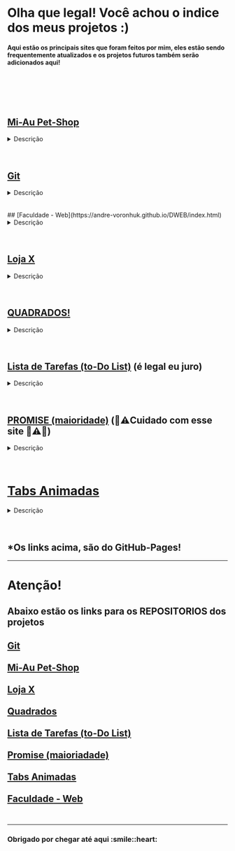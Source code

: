 # Olha que legal! Você achou o indice dos meus projetos :)


  <h4> Aqui estão os principais sites que foram feitos por mim, eles
  estão sendo frequentemente atualizados e os projetos 
    futuros também serão adicionados aqui! </h4>

<br>
<br><br><br>

## [Mi-Au Pet-Shop](https://andre-voronhuk.github.io/petshop/index.html)
<details>
<summary>Descrição</summary>

  <h4>
    Este é o site do 'Mi-Au' Pet-Shop, um petshop ficticio. 
  <br><br> Ele nasceu com o intuito de praticar as 
  tecnologias ja conhecidas por mim, mas tambem para aprender coisas novas, nesse caso aprimorar as habilidades com CSS!

</h4>

<br>
</details>
<br><br>


## [Git](https://andre-voronhuk.github.io/DWEB/RDE06-Andre_Voronhuk_Git.html)
<details>
<summary>Descrição</summary>

  <h4>
    Este é um site solicitado pelo professor de Web da faculdade, Nele está explicado o que são Git e GitHub de uma forma  geral!
</h4>

<br>
</details>
<br><br>
## [Faculdade - Web](https://andre-voronhuk.github.io/DWEB/index.html)
<details>
<summary>Descrição</summary>

  <h4>
   Este site tem todas as atividades desenvolvidas na materia de Desenvolvimento Web
  <br><br> 
  O 'Hub' (Ainda) nao foi estilizado, mas futuramente será!

</h4>

<br>
</details>
<br><br>


## [Loja X](https://andre-voronhuk.github.io/loja/)
<details>
<summary>Descrição</summary>

  <h4>
    Este é um site de uma loja de roupas ficticia, a Loja X!<br><br>
    Ele foi criado usando Bootstrap, uma tecnologia que eu nunca tinha usado antes desse projeto, Nele aprendi bastante coisa sobre alinhamento
    e como deixar coisas onde eu realmente queria, utilizei tambem, algumas animações, como o hover nos anuncios que expandem o seu container.<br><br>
    Aprendi tambem como personalizar a barra de rolagem, que é algo bastante interessante, são os pequenos detalhes que fazem a diferença no final!
  
</h4>

<br>
</details>
<br><br>


## [QUADRADOS!](https://andre-voronhuk.github.io/quadrados/)
<details>
<summary>Descrição</summary>

  <h4>
    Isso Mesmo! QUADRADOS!<br><br>
    Este site é um gerador de quadrados coloridos aleatoriamente <br><br>
    No geral ele é bem simples, (E Divertido! haha) são dois botoes, 
    onde um deles cria um quadrado aleatorio, e o outro, gera infinitamente quadradinhos coloridos.
    Implementei o site usando Html (um pouquinho), Css e principalmente JavaScript que era a linguagem 
  que eu estava estudando no momento
  
  
  
</h4>

<br>
</details>
<br><br>


## [Lista de Tarefas (to-Do List)](https://andre-voronhuk.github.io/listaDeTarefas/) (é legal eu juro)
<details>
<summary>Descrição</summary>

  <h4>
   Esse site foi desenvolvido acompanhando um 'Code Drops' da RocketSeat (senao me engano, pois ja faz um tempo que criei ele)
   <br><br>
  Ele utiliza algo MUITO legal e util, o Storage do seu navegador, mas o que isso significa??
     <br><br>
  Significa que se voce adicionar toda a sua lista de tarefas nele e fechar o seu navegador, quando voce voltar mais tarde <br> 
  ainda estarão lá todas as suas tarefas adicionadas anteriormente!
  <br><br>
  O design nao foi um objetivo nesse projeto, ele esta bastante simples (para nao dizer Feio) pois o foco era aprender a tecnologia!
   
  
  
</h4>

<br>
</details>
<br><br>


## [PROMISE (maioridade)](https://andre-voronhuk.github.io/promise/) (:underage::warning:Cuidado com esse site :grimacing::warning::underage:)
<details>
<summary>Descrição</summary>

  <h4>
   Esse site foi desenvolvido tambem acompanhando um 'Code Drops' da RocketSeat 
   <br><br>
  Ele utiliza o conceito de "Promises" no JavaScript
     <br><br>
  O site solicita sua idade e retorna se voce possui ou não 18 anos<br><br>
  Por mais basico que pareça, foi bastante importante para aprender sobre esse conceito, que é bastante importante <br> <br>
  Assim como no site anterior, o design não foi nem perto uma prioridade, mas sim o desenvolvimento foi focado na tecnologia e no aprendizado desses conceitos
  
  
  
</h4>

<br>
</details><br><br>

# [Tabs Animadas](https://andre-voronhuk.github.io/howProgram/)
<details>
<summary>Descrição</summary>

  <h4>
   Esse site foi desenvolvido tambem acompanhando um 'Code Drops' da RocketSeat <br>Mas dessa vez, um Code Drops focado no Design (até que enfim né? chega de site feio)
   <br><br>
   Para fazer essa animação bonita nas tabs, foi utilizado JavaScript (sim, denovo kkk) <br><br>
   O site utiliza JS para alterar o estilo e tambem para capturar quando o usuario clica ou passa seu mouse sobre uma guia, e então dispara a animação correspondente
  a ação que o usuario performou. <br><br>
  Para nao utilizar o "Lorem Ipsum" por exemplo, usei o tema de 'como programar?' dando algumas dicas usando as guias personalizadas.
  
    

  
  
  
</h4>

<br>
</details><br><br>
<h2> *Os links acima, são do GitHub-Pages! </h2>

<hr>
<h1> Atenção! </h1>
<h2>  Abaixo estão os links para os REPOSITORIOS dos projetos <h2


[Git](https://github.com/andre-voronhuk/DWEB/blob/main/RDE06-Andre_Voronhuk_Git.html)<br><br>
[Mi-Au Pet-Shop](https://github.com/andre-voronhuk/petshop) <br><br>
[Loja X](https://github.com/andre-voronhuk/loja) <br><br>
[Quadrados](https://github.com/andre-voronhuk/quadrados)<br><br>
[Lista de Tarefas (to-Do List)](https://github.com/andre-voronhuk/listaDeTarefas/)<br><br>
[Promise (maioriadade)](https://github.com/andre-voronhuk/promise)<br><br>
[Tabs Animadas](https://github.com/andre-voronhuk/HowProgram)<br><br>
[Faculdade - Web](https://github.com/andre-voronhuk/DWEB)<br><br>
<hr>
<h3> Obrigado por chegar até aqui :smile::heart: </h3>

